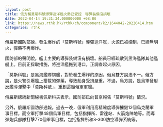```yaml
---
layout: post
title: 俄方稱莫斯科號導彈巡洋艦火勢已受控　導彈裝備沒損壞
date: 2022-04-14 19:31:34.000000000 +08:00
link: https://news.rthk.hk/rthk/ch/component/k2/1644042-20220414.htm
categories: rthk
---
```


俄羅斯國防部說，發生爆炸的「莫斯科號」導彈巡洋艦，火源已被控制，已經無明火，彈藥不再爆炸。

國防部的聲明說，艦上主要的導彈裝備沒有損壞。船員已經疏散到黑海艦隊其他艦艇上。目前正採取措施，將巡洋艦拖到港口，正調查起火原因。

「莫斯科號」是黑海艦隊旗艦，對於發生爆炸的原因，俄烏雙方說法不一。俄方說，是火警引爆艦上搭載的彈藥，導致船身受損嚴重。不過，烏方說，是烏軍發射反艦導彈擊中「莫斯科號」，重創這艘俄軍軍艦。

俄羅斯總統新聞秘書佩斯科夫表示，國防部已向普京報告「莫斯科號」情況。

另外，俄羅斯國防部通報，過去一晚，俄軍利用高精確度導彈摧毀12個烏克蘭軍事目標。而空軍打擊48個烏軍目標，包括指揮所、雷達站、火箭炮陣地等。而導彈炮兵部隊打擊770個軍事目標，包括指揮所和S-300防空導彈系統等。
